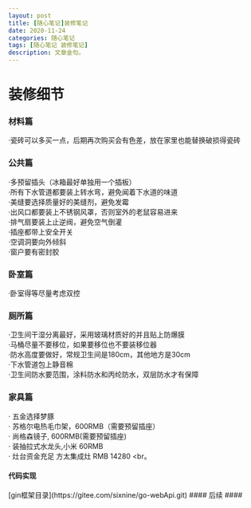 ```yaml
---
layout: post
title: [随心笔记]装修笔记
date: 2020-11-24
categories: 随心笔记
tags: [随心笔记 装修笔记]
description: 文章金句。
---
```

# 装修细节 #
 ### 材料篇 ###
  ·瓷砖可以多买一点，后期再次购买会有色差，放在家里也能替换破损得瓷砖<br>
 ### 公共篇 ###
  ·多预留插头（冰箱最好单独用一个插板）<br>
  ·所有下水管道都要装上转水弯，避免闻着下水道的味道<br>
  ·美缝要选择质量好的美缝剂，避免发霉<br>
  ·出风口都要装上不锈钢风罩，否则室外的老鼠容易进来<br>
  ·排气扇要装上止逆阀，避免空气倒灌<br>
  ·插座都带上安全开关<br>
  ·空调洞要向外倾斜<br>
  ·窗户要有密封胶
 ### 卧室篇 ###
 ·卧室得等尽量考虑双控<br>
 ### 厕所篇 ###
 ·卫生间干湿分离最好，采用玻璃材质好的并且贴上防爆膜 <br>
 ·马桶尽量不要移位，如果要移位也不要装移位器<br>
 ·防水高度要做好，常规卫生间是180cm，其他地方是30cm<br>
 ·下水管道包上静音棉<br>
 ·卫生间防水要范围，涂料防水和丙纶防水，双层防水才有保障
 ### 家具篇 ###
 · 五金选择梦豚<br>
 · 苏格尔电热毛巾架，600RMB（需要预留插座）<br>
 · 尚格森镜子, 600RMB(需要预留插座) <br>
 · 装抽拉式水龙头,小米 60RMB <br>
 · 灶台资金充足 方太集成灶 RMB 14280 <br。
  <h4>代码实现</h4>
[gin框架目录](https://gitee.com/sixnine/go-webApi.git)
#### 后续 ####
